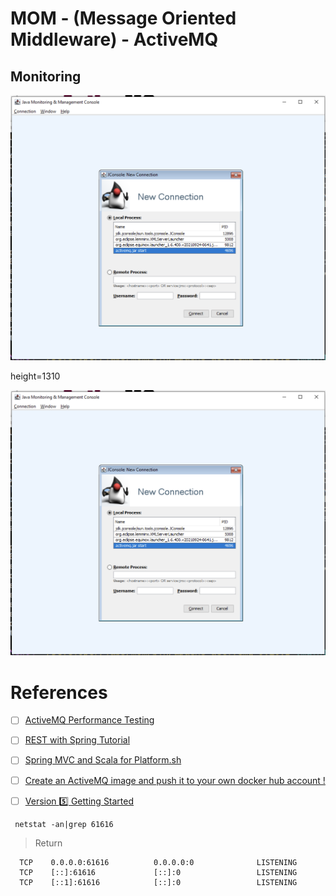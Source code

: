 # MOM - (Message Oriented Middleware) - ActiveMQ


## Monitoring

 <img src="../images/jconsole-connection.png" alt="hi" class="inline" width=780 />

height=1310 

![image](../images/jconsole-connection.png)

# References

- [ ] [ActiveMQ Performance Testing](https://www.javacodegeeks.com/2018/09/activemq-performance-testing.html)
- [ ] [REST with Spring Tutorial](https://www.baeldung.com/rest-with-spring-series)
- [ ] [Spring MVC and Scala for Platform.sh](https://github.com/platformsh-examples/scala)
- [ ] [Create an ActiveMQ image and push it to your own docker hub account !](https://medium.com/@bilal.asif.97/create-an-activemq-image-and-push-it-to-your-own-docker-hub-account-516a05eba10a)

- [ ] [Version :five: Getting Started](https://activemq.apache.org/version-5-getting-started.html)

```
 netstat -an|grep 61616
```
> Return
```
  TCP    0.0.0.0:61616          0.0.0.0:0              LISTENING
  TCP    [::]:61616             [::]:0                 LISTENING
  TCP    [::1]:61616            [::]:0                 LISTENING
```

